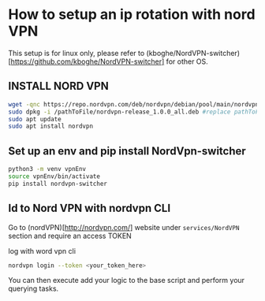 # How to setup an ip rotation with nord VPN

This setup is for linux only, please refer to (kboghe/NordVPN-switcher)[https://github.com/kboghe/NordVPN-switcher] for other OS.

## INSTALL NORD VPN

```bash
wget -qnc https://repo.nordvpn.com/deb/nordvpn/debian/pool/main/nordvpn-release_1.0.0_all.deb
sudo dpkg -i /pathToFile/nordvpn-release_1.0.0_all.deb #replace pathToFile to location download folder
sudo apt update 
sudo apt install nordvpn
```

## Set up an env and pip install NordVpn-switcher

```bash
python3 -m venv vpnEnv
source vpnEnv/bin/activate
pip install nordvpn-switcher
```

## Id to Nord VPN with nordvpn CLI

Go to (nordVPN)[http://nordvpn.com/] website under ``services/NordVPN`` section and require an access TOKEN

log with word vpn cli
```bash
nordvpn login --token <your_token_here>
```

You can then execute add your logic to the base script and perform your querying tasks.
